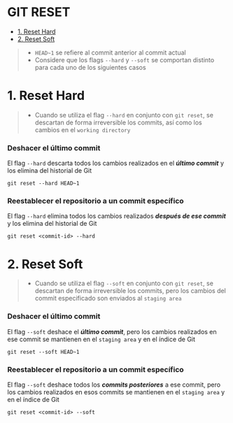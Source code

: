# GIT RESET

- [1. Reset Hard](#1-reset-hard)
- [2. Reset Soft](#2-reset-soft)

> - `HEAD~1` se refiere al commit anterior al commit actual
> - Considere que los flags `--hard` y `--soft` se comportan distinto para cada uno de los siguientes casos

# 1. Reset Hard
> - Cuando se utiliza el flag `--hard` en conjunto con `git reset`, se descartan de forma irreversible los commits, así 
> como los cambios en el `working directory` 


### Deshacer el último commit
El flag `--hard` descarta todos los cambios realizados en el **_último commit_** y los elimina del historial de Git
```shell script
git reset --hard HEAD~1
```

### Reestablecer el repositorio a un commit específico
El flag `--hard` elimina todos los cambios realizados **_después de ese commit_** y los elimina del historial de Git
```shell script
git reset <commit-id> --hard
```

# 2. Reset Soft
> - Cuando se utiliza el flag `--soft` en conjunto con `git reset`, se descartan de forma irreversible los commits, pero
> los cambios del commit especificado son enviados al `staging area`

### Deshacer el último commit
El flag `--soft` deshace el **_último commit_**, pero los cambios realizados en ese commit se mantienen en el 
`staging area` y en el índice de Git
```shell script
git reset --soft HEAD~1
```

### Reestablecer el repositorio a un commit específico
El flag `--soft` deshace todos los **_commits posteriores_** a ese commit, pero los cambios realizados en esos commits 
se mantienen en el `staging area` y en el índice de Git
```shell script
git reset <commit-id> --soft
```
